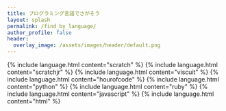 ```yaml
---
title: プログラミング言語でさがそう
layout: splash
permalink: /find_by_language/
author_profile: false
header:
  overlay_image: /assets/images/header/default.png
---
```


<div id="languages">
{% include language.html content="scratch" %}
{% include language.html content="scratchjr" %}
{% include language.html content="viscuit" %}
{% include language.html content="hourofcode" %}
{% include language.html content="python" %}
{% include language.html content="ruby" %}
{% include language.html content="javascript" %}
{% include language.html content="html" %}
</div>